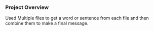 ### Project Overview

 Used Multiple files to get a word or sentence from each file and then combine them to make a final message. 


